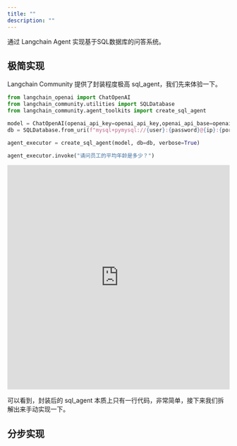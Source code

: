 ```yaml
---
title: ""
description: ""
---
```


通过 Langchain Agent 实现基于SQL数据库的问答系统。

## 极简实现 

Langchain Community 提供了封装程度极高 sql_agent，我们先来体验一下。

```python {8-8}
from langchain_openai import ChatOpenAI
from langchain_community.utilities import SQLDatabase
from langchain_community.agent_toolkits import create_sql_agent

model = ChatOpenAI(openai_api_key=openai_api_key,openai_api_base=openai_api_base,temperature=temperature)
db = SQLDatabase.from_uri(f"mysql+pymysql://{user}:{password}@{ip}:{port}/{database}")

agent_executor = create_sql_agent(model, db=db, verbose=True)

agent_executor.invoke("请问员工的平均年龄是多少？")
```

<iframe width="100%" style="height: 508px;" src="https://datalore.jetbrains.com/report/embed/IRsLD9S3oA5isRQeLedT3y/BjahfMfQHBn6fYlrdtZ9j6/jLZJaH1XrgNnnoLtDNrenb?height=508" frameborder="0"></iframe>

可以看到，封装后的 sql_agent 本质上只有一行代码，非常简单，接下来我们拆解出来手动实现一下。

## 分步实现


